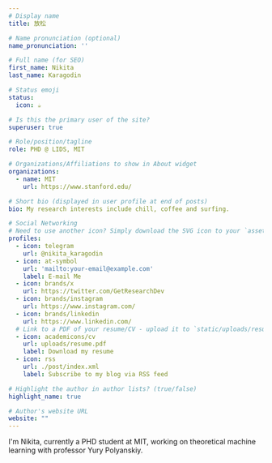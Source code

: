 ```yaml
---
# Display name
title: 放松

# Name pronunciation (optional)
name_pronunciation: ''

# Full name (for SEO)
first_name: Nikita
last_name: Karagodin

# Status emoji
status:
  icon: ☕️

# Is this the primary user of the site?
superuser: true

# Role/position/tagline
role: PHD @ LIDS, MIT

# Organizations/Affiliations to show in About widget
organizations:
  - name: MIT
    url: https://www.stanford.edu/

# Short bio (displayed in user profile at end of posts)
bio: My research interests include chill, coffee and surfing.

# Social Networking
# Need to use another icon? Simply download the SVG icon to your `assets/media/icons/` folder.
profiles:
  - icon: telegram
    url: @nikita_karagodin
  - icon: at-symbol
    url: 'mailto:your-email@example.com'
    label: E-mail Me
  - icon: brands/x
    url: https://twitter.com/GetResearchDev
  - icon: brands/instagram
    url: https://www.instagram.com/
  - icon: brands/linkedin
    url: https://www.linkedin.com/
  # Link to a PDF of your resume/CV - upload it to `static/uploads/resume.pdf`
  - icon: academicons/cv
    url: uploads/resume.pdf
    label: Download my resume
  - icon: rss
    url: ./post/index.xml
    label: Subscribe to my blog via RSS feed

# Highlight the author in author lists? (true/false)
highlight_name: true

# Author's website URL
website: ""
---
```


I'm Nikita, currently a PHD student at MIT, working on theoretical machine learning with professor Yury Polyanskiy. 
